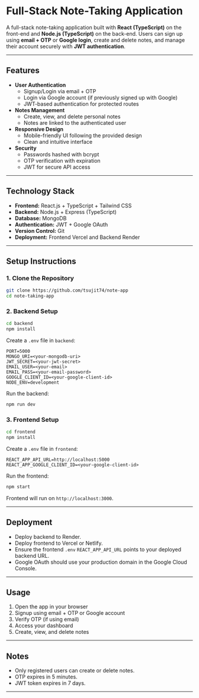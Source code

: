 # Full-Stack Note-Taking Application

A full-stack note-taking application built with **React (TypeScript)** on the front-end and **Node.js (TypeScript)** on the back-end. Users can sign up using **email + OTP** or **Google login**, create and delete notes, and manage their account securely with **JWT authentication**.

---

## Features

- **User Authentication**
  - Signup/Login via email + OTP
  - Login via Google account (if previously signed up with Google)
  - JWT-based authentication for protected routes
- **Notes Management**
  - Create, view, and delete personal notes
  - Notes are linked to the authenticated user
- **Responsive Design**
  - Mobile-friendly UI following the provided design
  - Clean and intuitive interface
- **Security**
  - Passwords hashed with bcrypt
  - OTP verification with expiration
  - JWT for secure API access

---

## Technology Stack

- **Frontend:** React.js + TypeScript + Tailwind CSS
- **Backend:** Node.js + Express (TypeScript)
- **Database:** MongoDB
- **Authentication:** JWT + Google OAuth
- **Version Control:** Git
- **Deployment:** Frontend Vercel and Backend Render

---

## Setup Instructions

### 1. Clone the Repository

```bash
git clone https://github.com/tsujit74/note-app
cd note-taking-app
```
### 2. Backend Setup

```bash
cd backend
npm install
```

Create a `.env` file in `backend`:

```env
PORT=5000
MONGO_URI=<your-mongodb-uri>
JWT_SECRET=<your-jwt-secret>
EMAIL_USER=<your-email>
EMAIL_PASS=<your-email-password>
GOOGLE_CLIENT_ID=<your-google-client-id>
NODE_ENV=development
```

Run the backend:

```bash
npm run dev
```

### 3. Frontend Setup

```bash
cd frontend
npm install
```

Create a `.env` file in `frontend`:

```env
REACT_APP_API_URL=http://localhost:5000
REACT_APP_GOOGLE_CLIENT_ID=<your-google-client-id>
```

Run the frontend:

```bash
npm start
```

Frontend will run on `http://localhost:3000`.

---

## Deployment

* Deploy backend to Render.
* Deploy frontend to Vercel or Netlify.
* Ensure the frontend `.env` `REACT_APP_API_URL` points to your deployed backend URL.
* Google OAuth should use your production domain in the Google Cloud Console.

---

## Usage

1. Open the app in your browser
2. Signup using email + OTP or Google account
3. Verify OTP (if using email)
4. Access your dashboard
5. Create, view, and delete notes

---

## Notes

* Only registered users can create or delete notes.
* OTP expires in 5 minutes.
* JWT token expires in 7 days.

---

```


```
